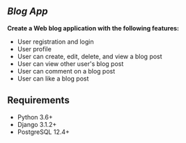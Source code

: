 ## *Blog App*

**Create a Web blog application with the following features:**
- User registration and login
- User profile
- User can create, edit, delete, and view a blog post
- User can view other user's blog post
- User can comment on a blog post
- User can like a blog post

## Requirements
- Python 3.6+
- Django 3.1.2+
- PostgreSQL 12.4+
